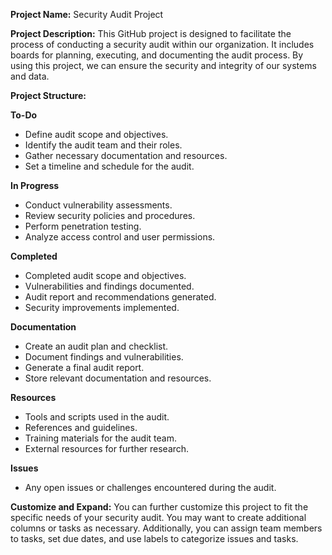 <b>Project Name:</b> Security Audit Project

<b>Project Description:</b>
This GitHub project is designed to facilitate the process of conducting a security audit within our organization. It includes boards for planning, executing, and documenting the audit process. By using this project, we can ensure the security and integrity of our systems and data.

<b>Project Structure:</b>

<b>To-Do</b>

- Define audit scope and objectives.
- Identify the audit team and their roles.
- Gather necessary documentation and resources.
- Set a timeline and schedule for the audit.


<b>In Progress</b>

- Conduct vulnerability assessments.
- Review security policies and procedures.
- Perform penetration testing.
- Analyze access control and user permissions.

  
<b>Completed</b>

- Completed audit scope and objectives.
- Vulnerabilities and findings documented.
- Audit report and recommendations generated.
- Security improvements implemented.

  
<b>Documentation</b>

- Create an audit plan and checklist.
- Document findings and vulnerabilities.
- Generate a final audit report.
- Store relevant documentation and resources.

  
<b>Resources</b>

- Tools and scripts used in the audit.
- References and guidelines.
- Training materials for the audit team.
- External resources for further research.

  
<b>Issues</b>

- Any open issues or challenges encountered during the audit.

  
<b>Customize and Expand:</b>
You can further customize this project to fit the specific needs of your security audit. You may want to create additional columns or tasks as necessary. Additionally, you can assign team members to tasks, set due dates, and use labels to categorize issues and tasks.
